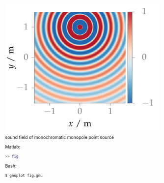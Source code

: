 ![Fig](fig.png)

sound field of monochromatic monopole point source

Matlab:
```Matlab
>> fig
```

Bash:
```Bash
$ gnuplot fig.gnu
```
